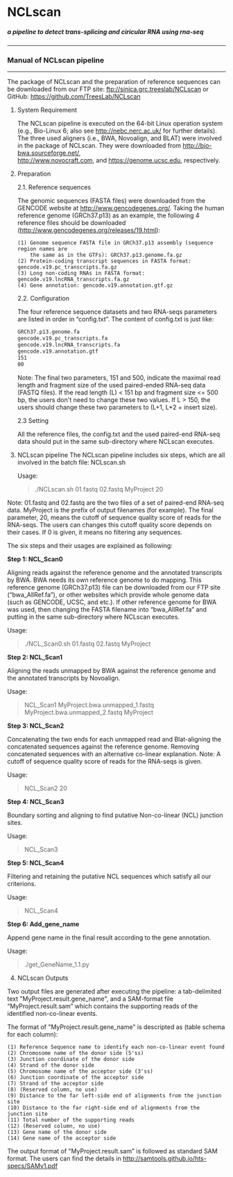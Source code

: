 NCLscan
=======
##### a pipeline to detect trans-splicing and ciricular RNA using rna-seq
--------------
### Manual of NCLscan pipeline
--------------
The package of NCLscan and the preparation of reference sequences can be downloaded 
from our FTP site: ftp://sinica.grc.treeslab/NCLscan or GitHub: https://github.com/TreesLab/NCLscan

1. System Requirement

   The NCLscan pipeline is executed on the 64-bit Linux operation system (e.g., Bio-Linux 6; also see
   http://nebc.nerc.ac.uk/ for further details). The three used aligners (i.e., BWA, Novoalign, and BLAT)
   were involved in the package of NCLscan. They were downloaded from http://bio-bwa.sourceforge.net/,    
   http://www.novocraft.com, and https://genome.ucsc.edu, respectively.

2. Preparation

   2.1. Reference sequences
   
   The genomic sequences (FASTA files) were downloaded from the GENCODE website at 
   http://www.gencodegenes.org/. Taking the human reference genome (GRCh37.p13) as 
   an example, the following 4 reference files should be 
   downloaded (http://www.gencodegenes.org/releases/19.html):
   ```
   (1) Genome sequence FASTA file in GRCh37.p13 assembly (sequence region names are
       the same as in the GTFs): GRCh37.p13.genome.fa.gz
   (2) Protein-coding transcript sequences in FASTA format: gencode.v19.pc_transcripts.fa.gz
   (3) Long non-coding RNAs in FASTA format: gencode.v19.lncRNA_transcripts.fa.gz
   (4) Gene annotation: gencode.v19.annotation.gtf.gz
   ```
   2.2. Configuration 
 
   The four reference sequence datasets and two RNA-seqs parameters are listed in order 
   in “config.txt”. The content of config.txt is just like:
   ```txt
   GRCh37.p13.genome.fa
   gencode.v19.pc_transcripts.fa
   gencode.v19.lncRNA_transcripts.fa
   gencode.v19.annotation.gtf
   151
   00
   ```
   Note: The final two parameters, 151 and 500, indicate the maximal read length and fragment 
   size of the used paired-ended RNA-seq data (FASTQ files). If the read length (L) < 151 bp and
   fragment size <= 500 bp, the users don't need to change these two values. If L > 150, 
   the users should change these two parameters to (L+1, L*2 + insert size).
 
   2.3 Setting
 
   All the reference files, the config.txt and the used paired-end RNA-seq data should put in 
   the same sub-directory where NCLscan executes.

3. NCLscan pipeline
   The NCLscan pipeline includes six steps, which are all involved in the batch file: NCLscan.sh

   Usage:
   >./NCLscan.sh 01.fastq 02.fastq MyProject 20

  Note: 01.fastq and 02.fastq are the two files of a set of paired-end RNA-seq data. MyProject is
  the prefix of output filenames (for example). The final parameter, 20, means the cutoff of 
  sequence quality score of reads for the RNA-seqs. The users can changes this cutoff quality score 
  depends on their cases. If 0 is given, it means no filtering any sequences.

  The six steps and their usages are explained as following:

  **Step 1: NCL_Scan0**
  
  Aligning reads against the reference genome and the annotated transcripts by BWA. BWA needs its 
  own reference genome to do mapping. This reference genome (GRCh37.p13) file can be downloaded from
  our FTP site (“bwa_AllRef.fa”), or other websites which provide whole genome data (such as GENCODE,
  UCSC, and etc.). If other reference genome for BWA was used, then changing the FASTA filename into 
  “bwa_AllRef.fa” and putting in the same sub-directory where NCLscan executes.

   Usage:
   >./NCL_Scan0.sh 01.fastq 02.fastq MyProject

   **Step 2: NCL_Scan1**
   
   Aligning the reads unmapped by BWA against the reference genome and the annotated transcripts by Novoalign.

   Usage:
   > NCL_Scan1 MyProject.bwa.unmapped_1.fastq MyProject.bwa.unmapped_2.fastq MyProject

   **Step 3: NCL_Scan2**
   
   Concatenating the two ends for each unmapped read and Blat-aligning the concatenated sequences against 
   the reference genome. Removing concatenated sequences with an alternative co-linear explanation. 
   Note: A cutoff of sequence quality score of reads for the RNA-seqs is given. 

   Usage:
   > NCL_Scan2 20

   **Step 4: NCL_Scan3**
   
   Boundary sorting and aligning to find putative Non-co-linear (NCL) junction sites.
   
   Usage:
   > NCL_Scan3

   **Step 5: NCL_Scan4**
   
   Filtering and retaining the putative NCL sequences which satisfy all our criterions. 

   Usage:
   > NCL_Scan4

   **Step 6: Add_gene_name**
   
   Append gene name in the final result according to the gene annotation.

   Usage:
   > ./get_GeneName_1.1.py


4. NCLscan Outputs

  Two output files are generated after executing the pipeline: a tab-delimited text 
  "MyProject.result.gene_name", and a SAM-format file “MyProject.result.sam” which contains 
  the supporting reads of the identified non-co-linear events.

The format of "MyProject.result.gene_name" is descripted as (table schema for each column):
```
(1) Reference Sequence name to identify each non-co-linear event found
(2) Chromosome name of the donor side (5'ss) 
(3) Junction coordinate of the donor side
(4) Strand of the donor side
(5) Chromosome name of the acceptor side (3'ss) 
(6) Junction coordinate of the acceptor side
(7) Strand of the acceptor side
(8) (Reserved column, no use)
(9) Distance to the far left-side end of alignments from the junction site
(10) Distance to the far right-side end of alignments from the junction site
(11) Total number of the supporting reads
(12) (Reserved column, no use)
(13) Gene name of the donor side
(14) Gene name of the acceptor side
```
The output format of "MyProject.result.sam" is followed as standard SAM format. The users can find
the details in http://samtools.github.io/hts-specs/SAMv1.pdf
